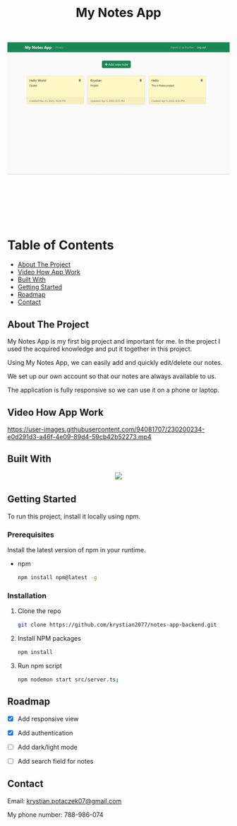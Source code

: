 <br />
<div align="center">
  <h1 style="margin-bottom: 50px">My Notes App </h1>
 <img src="images/start.png" alt="Start" style="margin-bottom: 100px" >
</div>


# Table of Contents

- [About The Project](#about-the-project)
- [Video How App Work
  ](#video-how-app-work)
- [Built With
  ](#built-with
  )
- [Getting Started
  ](#getting-started)
- [Roadmap](#roadmap)
- [Contact](#contact)


## About The Project

My Notes App is my first big project and important for me. In the project I used the acquired knowledge and put it together in this project.

Using My Notes App, we can easily add and quickly edit/delete our notes.

We set up our own account so that our notes are always available to us.

The application is fully responsive so we can use it on a phone or laptop.


## Video How App Work



https://user-images.githubusercontent.com/94081707/230200234-e0d291d3-a46f-4e09-89d4-59cb42b52273.mp4



## Built With

<p align="center">
  <a href="https://skillicons.dev">
    <img src="https://skillicons.dev/icons?i=typescript,nodejs,express,mongodb,react,bootstrap" />
  </a>
</p>


## Getting Started

To run this project, install it locally using npm.

### Prerequisites

Install the latest version of npm in your runtime.
* npm
  ```sh
  npm install npm@latest -g
  ```

### Installation


1. Clone the repo
   ```sh
   git clone https://github.com/krystian2077/notes-app-backend.git
   ```
3. Install NPM packages
   ```sh
   npm install
   ```
4. Run npm script
   ```sh
   npm nodemon start src/server.ts;
   ```


## Roadmap

- [x] Add responsive view
- [x] Add authentication
- [ ] Add dark/light mode
- [ ] Add search field for notes


<!-- CONTACT -->
## Contact

Email: krystian.potaczek07@gmail.com

My phone number: 788-986-074


